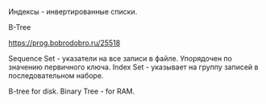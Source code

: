 Индексы - инвертированные списки.

B-Tree

https://prog.bobrodobro.ru/25518

Sequence Set - указатели на все записи в файле. Упорядочен по значению первичного ключа.
Index Set - указывает на группу записей в последовательном наборе.

B-tree for disk.
Binary Tree - for RAM.





